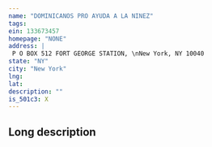 ```yaml
---
name: "DOMINICANOS PRO AYUDA A LA NINEZ"
tags:
ein: 133673457
homepage: "NONE"
address: |
 P O BOX 512 FORT GEORGE STATION, \nNew York, NY 10040
state: "NY"
city: "New York"
lng: 
lat: 
description: ""
is_501c3: X
---
```


## Long description


